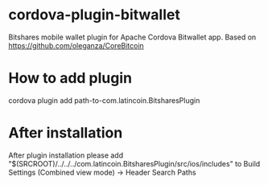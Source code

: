 cordova-plugin-bitwallet
========================

Bitshares mobile wallet plugin for Apache Cordova Bitwallet app.
Based on https://github.com/oleganza/CoreBitcoin

# How to add plugin
cordova plugin add path-to-com.latincoin.BitsharesPlugin 
  
# After installation
After plugin installation please add "$(SRCROOT)/../../../com.latincoin.BitsharesPlugin/src/ios/includes" to Build Settings (Combined view mode) -> Header Search Paths  